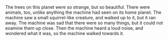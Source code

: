 The trees on this planet were so strange, but so beautiful.
There were animals, too, unlike anything the machine had seen on its home planet.
The machine saw a small squirrel-like creature, and walked up to it, but it ran away.
The machine was sad that there were so many things, but it could not examine them up close.
Then the machine heard a loud noise, and wondered what it was, so the machine walked towards it.
